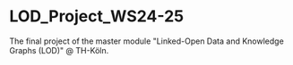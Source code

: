 # LOD_Project_WS24-25
The final project of the master module "Linked-Open Data and Knowledge Graphs (LOD)" @ TH-Köln.
